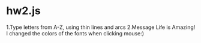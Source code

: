 # hw2.js
1.Type letters from A-Z, using thin lines and arcs
2.Message 
Life is Amazing! I changed the colors of the fonts when clicking mouse:)
